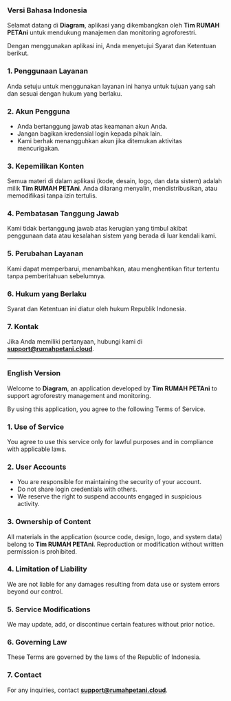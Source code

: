 ### Versi Bahasa Indonesia

Selamat datang di **Diagram**, aplikasi yang dikembangkan oleh **Tim RUMAH PETAni** untuk mendukung manajemen dan monitoring agroforestri.

Dengan menggunakan aplikasi ini, Anda menyetujui Syarat dan Ketentuan berikut.

### 1. Penggunaan Layanan
Anda setuju untuk menggunakan layanan ini hanya untuk tujuan yang sah dan sesuai dengan hukum yang berlaku.

### 2. Akun Pengguna
- Anda bertanggung jawab atas keamanan akun Anda.  
- Jangan bagikan kredensial login kepada pihak lain.  
- Kami berhak menangguhkan akun jika ditemukan aktivitas mencurigakan.

### 3. Kepemilikan Konten
Semua materi di dalam aplikasi (kode, desain, logo, dan data sistem) adalah milik **Tim RUMAH PETAni**. Anda dilarang menyalin, mendistribusikan, atau memodifikasi tanpa izin tertulis.

### 4. Pembatasan Tanggung Jawab
Kami tidak bertanggung jawab atas kerugian yang timbul akibat penggunaan data atau kesalahan sistem yang berada di luar kendali kami.

### 5. Perubahan Layanan
Kami dapat memperbarui, menambahkan, atau menghentikan fitur tertentu tanpa pemberitahuan sebelumnya.

### 6. Hukum yang Berlaku
Syarat dan Ketentuan ini diatur oleh hukum Republik Indonesia.

### 7. Kontak
Jika Anda memiliki pertanyaan, hubungi kami di **support@rumahpetani.cloud**.


---


### English Version

Welcome to **Diagram**, an application developed by **Tim RUMAH PETAni** to support agroforestry management and monitoring.

By using this application, you agree to the following Terms of Service.

### 1. Use of Service
You agree to use this service only for lawful purposes and in compliance with applicable laws.

### 2. User Accounts
- You are responsible for maintaining the security of your account.  
- Do not share login credentials with others.  
- We reserve the right to suspend accounts engaged in suspicious activity.

### 3. Ownership of Content
All materials in the application (source code, design, logo, and system data) belong to **Tim RUMAH PETAni**. Reproduction or modification without written permission is prohibited.

### 4. Limitation of Liability
We are not liable for any damages resulting from data use or system errors beyond our control.

### 5. Service Modifications
We may update, add, or discontinue certain features without prior notice.

### 6. Governing Law
These Terms are governed by the laws of the Republic of Indonesia.

### 7. Contact
For any inquiries, contact **support@rumahpetani.cloud**.
